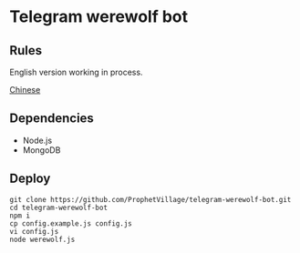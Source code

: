 # Telegram werewolf bot

## Rules

English version working in process.

[Chinese](/README.zh-CN.md)

## Dependencies

* Node.js
* MongoDB

## Deploy

```shell
git clone https://github.com/ProphetVillage/telegram-werewolf-bot.git
cd telegram-werewolf-bot
npm i
cp config.example.js config.js
vi config.js
node werewolf.js
```
